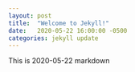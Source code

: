 ```yaml
---
layout: post
title:  "Welcome to Jekyll!"
date:   2020-05-22 16:00:00 -0500
categories: jekyll update
---
```


This is 2020-05-22 markdown
